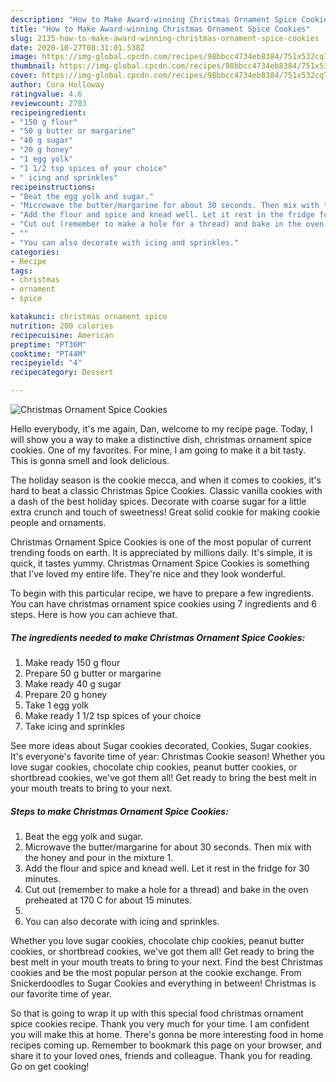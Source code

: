 ```yaml
---
description: "How to Make Award-winning Christmas Ornament Spice Cookies"
title: "How to Make Award-winning Christmas Ornament Spice Cookies"
slug: 2135-how-to-make-award-winning-christmas-ornament-spice-cookies
date: 2020-10-27T08:31:01.538Z
image: https://img-global.cpcdn.com/recipes/98bbcc4734eb8384/751x532cq70/christmas-ornament-spice-cookies-recipe-main-photo.jpg
thumbnail: https://img-global.cpcdn.com/recipes/98bbcc4734eb8384/751x532cq70/christmas-ornament-spice-cookies-recipe-main-photo.jpg
cover: https://img-global.cpcdn.com/recipes/98bbcc4734eb8384/751x532cq70/christmas-ornament-spice-cookies-recipe-main-photo.jpg
author: Cora Holloway
ratingvalue: 4.6
reviewcount: 2703
recipeingredient:
- "150 g flour"
- "50 g butter or margarine"
- "40 g sugar"
- "20 g honey"
- "1 egg yolk"
- "1 1/2 tsp spices of your choice"
- " icing and sprinkles"
recipeinstructions:
- "Beat the egg yolk and sugar."
- "Microwave the butter/margarine for about 30 seconds. Then mix with the honey and pour in the mixture 1."
- "Add the flour and spice and knead well. Let it rest in the fridge for 30 minutes."
- "Cut out (remember to make a hole for a thread) and bake in the oven preheated at 170 C for about 15 minutes."
- ""
- "You can also decorate with icing and sprinkles."
categories:
- Recipe
tags:
- christmas
- ornament
- spice

katakunci: christmas ornament spice 
nutrition: 200 calories
recipecuisine: American
preptime: "PT36M"
cooktime: "PT44M"
recipeyield: "4"
recipecategory: Dessert

---
```



![Christmas Ornament Spice Cookies](https://img-global.cpcdn.com/recipes/98bbcc4734eb8384/751x532cq70/christmas-ornament-spice-cookies-recipe-main-photo.jpg)

Hello everybody, it's me again, Dan, welcome to my recipe page. Today, I will show you a way to make a distinctive dish, christmas ornament spice cookies. One of my favorites. For mine, I am going to make it a bit tasty. This is gonna smell and look delicious.

The holiday season is the cookie mecca, and when it comes to cookies, it&#39;s hard to beat a classic Christmas Spice Cookies. Classic vanilla cookies with a dash of the best holiday spices. Decorate with coarse sugar for a little extra crunch and touch of sweetness! Great solid cookie for making cookie people and ornaments.

Christmas Ornament Spice Cookies is one of the most popular of current trending foods on earth. It is appreciated by millions daily. It's simple, it is quick, it tastes yummy. Christmas Ornament Spice Cookies is something that I've loved my entire life. They're nice and they look wonderful.


To begin with this particular recipe, we have to prepare a few ingredients. You can have christmas ornament spice cookies using 7 ingredients and 6 steps. Here is how you can achieve that.

<!--inarticleads1-->

##### The ingredients needed to make Christmas Ornament Spice Cookies:

1. Make ready 150 g flour
1. Prepare 50 g butter or margarine
1. Make ready 40 g sugar
1. Prepare 20 g honey
1. Take 1 egg yolk
1. Make ready 1 1/2 tsp spices of your choice
1. Take  icing and sprinkles


See more ideas about Sugar cookies decorated, Cookies, Sugar cookies. It&#39;s everyone&#39;s favorite time of year: Christmas Cookie season! Whether you love sugar cookies, chocolate chip cookies, peanut butter cookies, or shortbread cookies, we&#39;ve got them all! Get ready to bring the best melt in your mouth treats to bring to your next. 

<!--inarticleads2-->

##### Steps to make Christmas Ornament Spice Cookies:

1. Beat the egg yolk and sugar.
1. Microwave the butter/margarine for about 30 seconds. Then mix with the honey and pour in the mixture 1.
1. Add the flour and spice and knead well. Let it rest in the fridge for 30 minutes.
1. Cut out (remember to make a hole for a thread) and bake in the oven preheated at 170 C for about 15 minutes.
1. 
1. You can also decorate with icing and sprinkles.


Whether you love sugar cookies, chocolate chip cookies, peanut butter cookies, or shortbread cookies, we&#39;ve got them all! Get ready to bring the best melt in your mouth treats to bring to your next. Find the best Christmas cookies and be the most popular person at the cookie exchange. From Snickerdoodles to Sugar Cookies and everything in between! Christmas is our favorite time of year. 

So that is going to wrap it up with this special food christmas ornament spice cookies recipe. Thank you very much for your time. I am confident you will make this at home. There's gonna be more interesting food in home recipes coming up. Remember to bookmark this page on your browser, and share it to your loved ones, friends and colleague. Thank you for reading. Go on get cooking!
